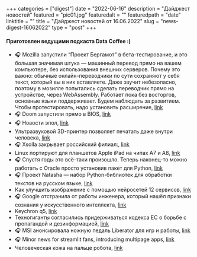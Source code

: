 
+++
categories = ["digest"]
date = "2022-06-16"
description = "Дайджест новостей"
featured = "pic01.jpg"
featuredalt = ""
featuredpath = "date"
linktitle = ""
title = "Дайджест новостей от 16.06.2022"
slug = "news-digest-16062022"
type = "post"
+++

#### Приготовлен ведущими подкаста Data Coffee :)


- 🎧 Mozilla запустили “Проект Бергамот” в бета-тестирование, и это большая значимая штука — машинный перевод прямо на вашем компьютере, без использования внешних серверов. Почему это важно: обычные онлайн-переводчики по сути сохраняют у себя текст, который вы в них вставляете. Даже звучит небезопасно, поэтому в мозилле попытались сделать переводчик прямо на устройстве, через WebAssembly. Работает пока без восторгов, основные языки поддерживает. Будем наблюдать за развитием. Чтобы протестировать, надо установить расширение, [link](https://blog.mozilla.org/en/mozilla/local-translation-add-on-project-bergamot/)
- 🎧 Doom запустили прямо в BIOS, [link](https://3dnews.ru/1067298/doom-zapustili-pryamo-v-bios-teper-poprobovat-moget-kagdiy)
- 🎧 Новости эпол, [link](https://t.me/denissexy/5842)
-  Ультразвуковой 3D-принтер позволяет печатать даже внутри человека, [link](https://t.me/qwerty_live/1204)
- 🎧 Xsolla закрывает российский филиал:, [link](https://t.me/kommersant/33429)
-  Linux портируют для планшетов Apple iPad на чипах A7 и A8, [link](https://opennet.ru/57295/)
- 🎧 Спустя годы это всё-таки произошло. Теперь наконец-то можно работать с Oracle просто установив пакет для Python, [link](https://oracle.github.io/python-oracledb/)
- 🎧 Проект Natasha — набор Python-библиотек для обработки текстов на русском языке, [link](https://natasha.github.io)
-  Как улучшить изображение с помощью нейросетей 12 сервисов, [link](https://journal.tinkoff.ru/short/neurals-images/?utm_source=telegram&utm_medium=social)
- 🎧 Google отстранила от работы инженера, который нашёл признаки сознания у искусственного интеллекта, [link](https://vc.ru/future/441160-google-otstranila-ot-raboty-inzhenera-kotoryy-nashel-priznaki-soznaniya-u-iskusstvennogo-intellekta)
-  Keychron q5, [link](https://www.theverge.com/2022/6/15/23168986/keychron-q5-mechanical-keyboard-features-usb-c-hot-swap-qmk-via)
-  Техногиганты согласились придерживаться кодекса ЕС о борьбе с пропагандой и дезинформацией, [link](https://3dnews.ru/1068116/tehnogiganti-soglasilis-pridergivatsya-evropeyskoy-tsenzuri)
- 🎧 MSI анонсировала ножную педаль Liberator для игр и работы, [link](https://3dnews.ru/1068103/publikatsiya-1068103)
- 🎧 Minor news for streamlit fans, introducing multipage apps, [link](https://blog.streamlit.io/introducing-multipage-apps/)
-  Человеческая кожа на пальце робота, [link](https://t.me/qwerty_live/1212)
